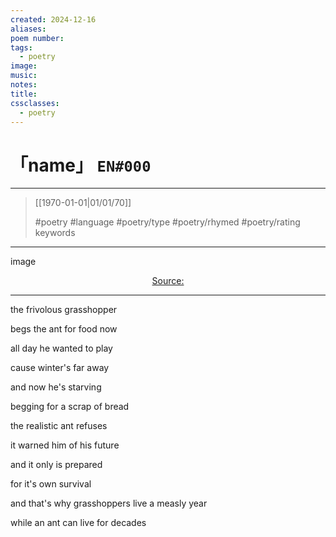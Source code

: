 ```yaml
---
created: 2024-12-16
aliases:
poem number:
tags:
  - poetry
image:
music:
notes:
title:
cssclasses:
  - poetry
---
```

# 「name」 `EN#000`

---

> [[1970-01-01|01/01/70]]
>  
> #poetry
> #language
> #poetry/type
> #poetry/rhymed
> #poetry/rating
> keywords

---

image

<center class="img_caption"><a href="https://" class="source-link">Source: </a></center>

---

the frivolous grasshopper 

begs the ant for food now 

all day he wanted to play

cause winter's far away 

and now he's starving

begging for a scrap of bread

the realistic ant refuses 

it warned him of his future

and it only is prepared 

for it's own survival

and that's why grasshoppers live a measly year

while an ant can live for decades